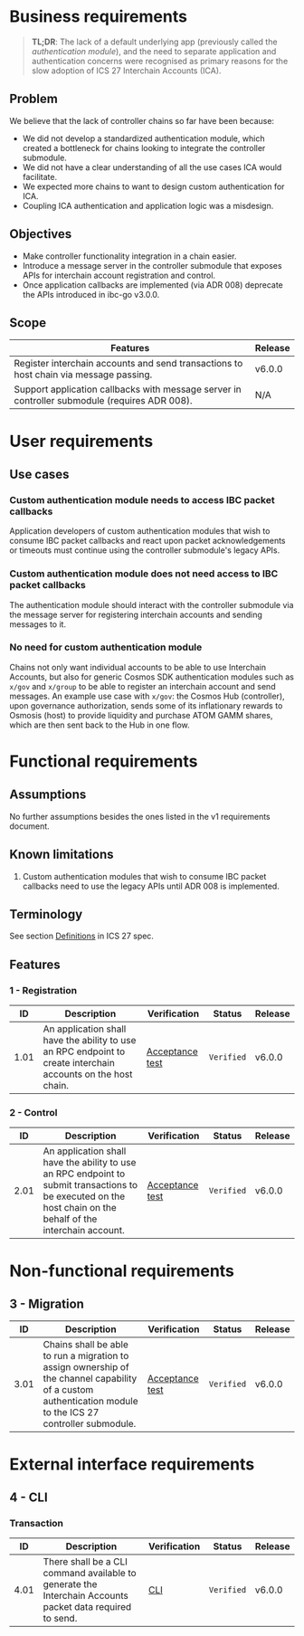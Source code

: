 # Business requirements

> **TL;DR**: The lack of a default underlying app (previously called the _authentication module_), and the need to separate application and authentication concerns were recognised as primary reasons for the slow adoption of ICS 27 Interchain Accounts (ICA).

## Problem

We believe that the lack of controller chains so far have been because:

- We did not develop a standardized authentication module, which created a bottleneck for chains looking to integrate the controller submodule.
- We did not have a clear understanding of all the use cases ICA would facilitate.
- We expected more chains to want to design custom authentication for ICA.
- Coupling ICA authentication and application logic was a misdesign.

## Objectives

- Make controller functionality integration in a chain easier.
- Introduce a message server in the controller submodule that exposes APIs for interchain account registration and control.
- Once application callbacks are implemented (via ADR 008) deprecate the APIs introduced in ibc-go v3.0.0.

## Scope

| Features  | Release |
| --------- | ------- |
| Register interchain accounts and send transactions to host chain via message passing. | v6.0.0 |
| Support application callbacks with message server in controller submodule (requires ADR 008). | N/A |

# User requirements

## Use cases

### Custom authentication module needs to access IBC packet callbacks

Application developers of custom authentication modules that wish to consume IBC packet callbacks and react upon packet acknowledgements or timeouts must continue using the controller submodule's legacy APIs. 

### Custom authentication module does not need access to IBC packet callbacks

The authentication module should interact with the controller submodule via the message server for registering interchain accounts and sending messages to it. 

### No need for custom authentication module

Chains not only want individual accounts to be able to use Interchain Accounts, but also for generic Cosmos SDK authentication modules such as `x/gov` and `x/group` to be able to register an interchain account and send messages. An example use case with `x/gov`: the Cosmos Hub (controller), upon governance authorization, sends some of its inflationary rewards to Osmosis (host) to provide liquidity and purchase ATOM GAMM shares, which are then sent back to the Hub in one flow.

# Functional requirements

## Assumptions

No further assumptions besides the ones listed in the v1 requirements document.

## Known limitations

1. Custom authentication modules that wish to consume IBC packet callbacks need to use the legacy APIs until ADR 008 is implemented.

## Terminology

See section [Definitions](https://github.com/cosmos/ibc/blob/main/spec/app/ics-027-interchain-accounts/README.md#definitions) in ICS 27 spec.

## Features

### 1 - Registration

| ID  | Description | Verification | Status | Release |
| --- | ----------- | ------------ | ------ | ------- |
| 1.01 | An application shall have the ability to use an RPC endpoint to create interchain accounts on the host chain. | [Acceptance test](https://github.com/cosmos/ibc-go/blob/v6.0.0/modules/apps/27-interchain-accounts/controller/keeper/msg_server_test.go#L31) | `Verified` | v6.0.0 |

### 2 - Control

| ID  | Description | Verification | Status | Release |
| --- | ----------- | ------------ | ------ | ------- |
| 2.01 | An application shall have the ability to use an RPC endpoint to submit transactions to be executed on the host chain on the behalf of the interchain account. | [Acceptance test](https://github.com/cosmos/ibc-go/blob/v6.0.0/modules/apps/27-interchain-accounts/controller/keeper/msg_server_test.go#L31) | `Verified` | v6.0.0 |


# Non-functional requirements

## 3 - Migration

| ID | Description | Verification | Status | Release |
| -- | ----------- | ------------ | ------ | ------- |     
| 3.01 | Chains shall be able to run a migration to assign ownership of the channel capability of a custom authentication module to the ICS 27 controller submodule. | [Acceptance test](https://github.com/cosmos/ibc-go/blob/v6.0.0/modules/apps/27-interchain-accounts/controller/migrations/v6/migrations_test.go#L89) | `Verified` | v6.0.0 |

# External interface requirements

## 4 - CLI

### Transaction

| ID | Description | Verification | Status | Release |
| -- | ----------- | ------------ | ------ | ------- |
| 4.01 | There shall be a CLI command available to generate the Interchain Accounts packet data required to send.  | [CLI](https://github.com/cosmos/ibc-go/blob/v6.0.0/modules/apps/27-interchain-accounts/host/client/cli/tx.go#L21) | `Verified` | v6.0.0 |
